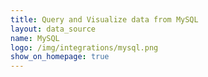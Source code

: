 ```yaml
---
title: Query and Visualize data from MySQL
layout: data_source
name: MySQL
logo: /img/integrations/mysql.png
show_on_homepage: true
---
```

